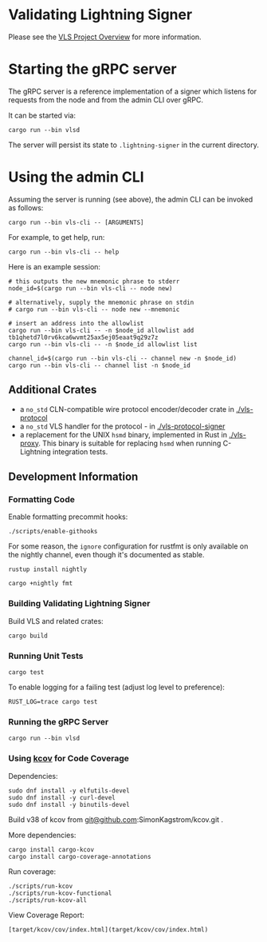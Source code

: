 # Validating Lightning Signer

Please see the
[VLS Project Overview](https://gitlab.com/lightning-signer/docs/-/blob/master/README.md)
for more information.

# Starting the gRPC server

The gRPC server is a reference implementation of a signer which listens for requests from the node and from the admin CLI over gRPC.

It can be started via:
```
cargo run --bin vlsd
```

The server will persist its state to `.lightning-signer` in the current directory.

# Using the admin CLI

Assuming the server is running (see above), the admin CLI can be invoked as follows:
```shell
cargo run --bin vls-cli -- [ARGUMENTS]
```
For example, to get help, run:
```
cargo run --bin vls-cli -- help
```

Here is an example session:

```shell
# this outputs the new mnemonic phrase to stderr
node_id=$(cargo run --bin vls-cli -- node new)

# alternatively, supply the mnemonic phrase on stdin
# cargo run --bin vls-cli -- node new --mnemonic

# insert an address into the allowlist
cargo run --bin vls-cli -- -n $node_id allowlist add tb1qhetd7l0rv6kca6wvmt25ax5ej05eaat9q29z7z
cargo run --bin vls-cli -- -n $node_id allowlist list

channel_id=$(cargo run --bin vls-cli -- channel new -n $node_id)
cargo run --bin vls-cli -- channel list -n $node_id
```

## Additional Crates

- a `no_std` CLN-compatible wire protocol encoder/decoder crate in [./vls-protocol](./vls-protocol)
- a `no_std` VLS handler for the protocol - in [./vls-protocol-signer](vls-protocol-signer/README.md)
- a replacement for the UNIX `hsmd` binary, implemented in Rust in [./vls-proxy](./vls-proxy). This binary is suitable for replacing `hsmd` when running C-Lightning integration tests.

## Development Information

### Formatting Code

Enable formatting precommit hooks:

    ./scripts/enable-githooks

For some reason, the `ignore` configuration for rustfmt is only available on the nightly channel,
even though it's documented as stable.

    rustup install nightly

    cargo +nightly fmt

### Building Validating Lightning Signer

Build VLS and related crates:

    cargo build

### Running Unit Tests

    cargo test
    
To enable logging for a failing test (adjust log level to preference):

    RUST_LOG=trace cargo test
    
### Running the gRPC Server

    cargo run --bin vlsd

### Using [kcov](https://github.com/SimonKagstrom/kcov) for Code Coverage

Dependencies:

    sudo dnf install -y elfutils-devel
    sudo dnf install -y curl-devel
    sudo dnf install -y binutils-devel

Build v38 of kcov from git@github.com:SimonKagstrom/kcov.git .

More dependencies:

    cargo install cargo-kcov
    cargo install cargo-coverage-annotations

Run coverage:

    ./scripts/run-kcov
    ./scripts/run-kcov-functional
    ./scripts/run-kcov-all
        
View Coverage Report:

    [target/kcov/cov/index.html](target/kcov/cov/index.html)
